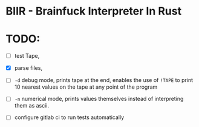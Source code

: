 # BIIR - Brainfuck Interpreter In Rust

# TODO:
- [ ] test Tape,
- [x] parse files,
- [ ] `-d` debug mode, prints tape at the end, enables the use of `!TAPE` to print 10 nearest values on the tape at any point of the program
- [ ] `-n` numerical mode, prints values themselves instead of interpreting them as ascii.
- [ ] configure gitlab ci to run tests automatically

